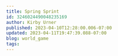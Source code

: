 ```yaml
---
title: Spring Sprint
id: 3246024490048235169
author: Kirby Urner
published: 2023-04-10T12:28:00.006-07:00
updated: 2023-04-11T19:47:39.088-07:00
blog: world_game
tags: 
---
```


